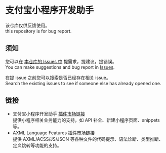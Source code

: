 # 支付宝小程序开发助手

该仓库仅供反馈使用。  
this repository is for bug report.

## 须知

您可以在 [本仓库的 Issues 中](https://github.com/ant-mini-program/vscode-alipay-minicode/issues) 提需求，提建议，提错误。  
You can make suggestions and bug report in [Issues](https://github.com/ant-mini-program/vscode-alipay-minicode/issues).

在提 issue 之前您可以搜索是否已经存在相关 issue。  
Search the existing issues to see if someone else has already opened one.

## 链接

- 支付宝小程序开发助手 [插件市场链接](https://marketplace.visualstudio.com/items?itemName=alipay.minicode)  
  提供小程序相关业务能力的支持，如 API 补全、新建小程序页面、snippets 等。
- AXML Language Features [插件市场链接](https://marketplace.visualstudio.com/items?itemName=alipay.appx-axml-language)  
  提供 AXML/ACSS/JS/JSON 等各种文件的代码提示、语法诊断、类型推断、定义跳转等功能的支持。
